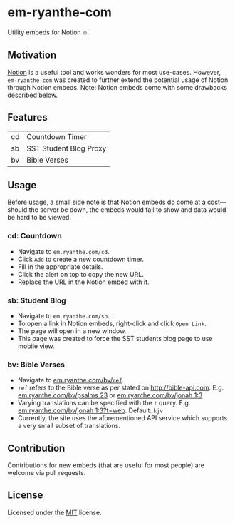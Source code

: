 # em-ryanthe-com

Utility embeds for Notion 🔥.

## Motivation

[Notion](http://notion.com) is a useful tool and works wonders for most use-cases. However, `em-ryanthe-com` was created to further extend the potential usage of Notion through Notion embeds. Note: Notion embeds come with some drawbacks described below.

## Features

|||
|-|-|
|cd|Countdown Timer|
|sb|SST Student Blog Proxy|
|bv|Bible Verses|

## Usage

Before usage, a small side note is that Notion embeds do come at a cost—should the server be down, the embeds would fail to show and data would be hard to be viewed.

### cd: Countdown

- Navigate to `em.ryanthe.com/cd`.
- Click `Add` to create a new countdown timer.
- Fill in the appropriate details.
- Click the alert on top to copy the new URL.
- Replace the URL in the Notion embed with it.

### sb: Student Blog

- Navigate to `em.ryanthe.com/sb`.
- To open a link in Notion embeds, right-click and click `Open Link`.
- The page will open in a new window.
- This page was created to force the SST students blog page to use mobile view.

### bv: Bible Verses

- Navigate to [em.ryanthe.com/bv/`ref`](em.ryanthe.com/bv).
- `ref` refers to the Bible verse as per stated on http://bible-api.com. E.g. [em.ryanthe.com/bv/psalms 23](em.ryanthe.com/bv/psalms%2023) or [em.ryanthe.com/bv/jonah 1:3](em.ryanthe.com/bv/jonah%201:3)
- Varying translations can be specified with the `t` query. E.g. [em.ryanthe.com/bv/jonah 1:3?t=web](em.ryanthe.com/bv/psalms%2023?t=web). Default: `kjv`
- Currently, the site uses the aforementioned API service which supports a very small subset of translations.

## Contribution

Contributions for new embeds (that are useful for most people) are welcome via pull requests.

## License

Licensed under the [MIT](LICENSE.txt) license.